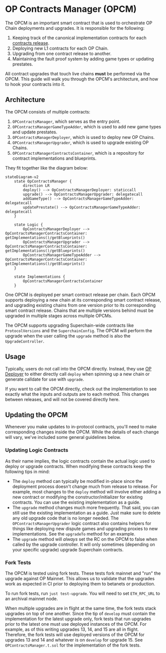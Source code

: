 # OP Contracts Manager (OPCM)

The OPCM is an important smart contract that is used to orchestrate OP Chain deployments and upgrades. It is responsible
for the following:

1. Keeping track of the canonical implementation contracts for each [contracts release][versioning].
2. Deploying new L1 contracts for each OP Chain.
3. Upgrading from one contract release to another.
4. Maintaining the fault proof system by adding game types or updating prestates.

All contract upgrades that touch live chains **must** be performed via the OPCM. This guide will walk you through
the OPCM's architecture, and how to hook your contracts into it.

[versioning]: ../policies/versioning.md

## Architecture

The OPCM consists of multiple contracts:

1. `OPContractsManager`, which serves as the entry point.
2. `OPContractsManagerGameTypeAdder`, which is used to add new game types and update prestates.
3. `OPContractsManagerDeployer`, which is used to deploy new OP Chains.
4. `OPContractsManagerUpgrader`, which is used to upgrade existing OP Chains.
5. `OPContractsManagerContractsContainer`, which is a repository for contract implementations and blueprints.

They fit together like the diagram below:

```mermaid
stateDiagram-v2
    state OpContractsManager {
        direction LR
        deploy() --> OpContractsManagerDeployer: staticcall
        upgrade() --> OpContractsManagerUpgrader: delegatecall
        addGameType() --> OpContractsManagerGameTypeAdder: delegatecall
        updatePrestate() --> OpContractsManagerGameTypeAdder: delegatecall
    }

    state Logic {
        OpContractsManagerDeployer --> OpContractsManagerContractsContainer: getImplementations()/getBlueprints()
        OpContractsManagerUpgrader --> OpContractsManagerContractsContainer: getImplementations()/getBlueprints()
        OpContractsManagerGameTypeAdder --> OpContractsManagerContractsContainer: getImplementations()/getBlueprints()
    }

    state Implementations {
        OpContractsManagerContractsContainer
    }
```

One OPCM is deployed per smart contract release per chain. Each OPCM supports deploying a new chain at its
corresponding smart contract release, and upgrading existing chains from one version prior to its corresponding
smart contract release. Chains that are multiple versions behind must be upgraded in multiple stages across multiple
OPCMs.

The OPCM supports upgrading Superchain-wide contracts like `ProtocolVersions` and the `SuperchainConfig`. The OPCM will
perform the upgrade when the user calling the `upgrade` method is also the `UpgradeController`.

## Usage

Typically, users do not call into the OPCM directly. Instead, they use [OP Deployer][deployer] to either directly
call `deploy` when spinning up a new chain or generate calldate for use with `upgrade`.

If you want to call the OPCM directly, check out the implementation to see exactly what the inputs and outputs are
to each method. This changes between releases, and will not be covered directly here.

[deployer]: https://devdocs.optimism.io/op-deployer

## Updating the OPCM

Whenever you make updates to in-protocol contracts, you'll need to make corresponding changes inside the OPCM. While
the details of each change will vary, we've included some general guidelines below.

### Updating Logic Contracts

As their name implies, the logic contracts contain the actual logic used to deploy or upgrade contracts. When
modifying these contracts keep the following tips in mind:

- The `deploy` method can typically be modified in-place since the deployment process doesn't change much from
  release to release. For example, most changes to the `deploy` method will involve either adding a new contract or
  modifying the constructor/initializer for existing contracts. You can use the existing implementation as a guide.
- The `upgrade` method changes much more frequently. That said, you can still use the existing implementation as a
  guide. Just make sure to delete any old upgrade code that is no longer needed. The `OPContractsManagerUpgrader`
  logic contract also contains helpers for things like deploying new dispute games and upgrading proxies to new
  implementations. See the `upgradeTo` method for an example.
- The `upgrade` method will _always_ set the RC on the OPCM to false when called by the upgrade controller. It will
  only sometimes (depending on your specific upgrade) upgrade Superchain contracts.

### Fork Tests

The OPCM is tested using fork tests. These tests fork mainnet and "run" the upgrade against OP Mainnet. This allows
us to validate that the upgrades work as expected in CI prior to deploying them to betanets or production.

To run fork tests, run `just test-upgrade`. You will need to set `ETH_RPC_URL` to an archival mainnet node.

When multiple upgrades are in flight at the same time, the fork tests stack upgrades on top of one another. Since the
tip of `develop` must contain the implementation for the latest upgrade only, fork tests that run upgrades prior to 
the latest one must use deployed instances of the OPCM. For example, as of this writing upgrades 13, 14, and 15 are 
all in flight. Therefore, the fork tests will use deployed versions of the OPCM for upgrades 13 and 14 and whatever 
is on `develop` for upgrade 15. See `OPContractsManager.t.sol` for the implementation of the fork tests.
